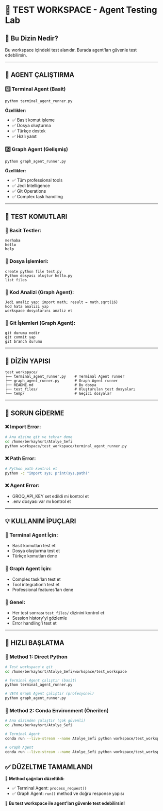 # 🧪 TEST WORKSPACE - Agent Testing Lab

## 📁 **Bu Dizin Nedir?**
Bu workspace içindeki test alanıdır. Burada agent'ları güvenle test edebilirsin.

---

## 🤖 **AGENT ÇALIŞTIRMA**

### **1️⃣ Terminal Agent (Basit)**
```bash
python terminal_agent_runner.py
```
**Özellikler:**
- ✅ Basit komut işleme
- ✅ Dosya oluşturma
- ✅ Türkçe destek
- ✅ Hızlı yanıt

### **2️⃣ Graph Agent (Gelişmiş)**
```bash
python graph_agent_runner.py
```
**Özellikler:**
- ✅ Tüm professional tools
- ✅ Jedi Intelligence
- ✅ Git Operations
- ✅ Complex task handling

---

## 🧪 **TEST KOMUTLARI**

### **🔹 Basit Testler:**
```
merhaba
hello
help
```

### **🔹 Dosya İşlemleri:**
```
create python file test.py
Python dosyası oluştur hello.py
list files
```

### **🔹 Kod Analizi (Graph Agent):**
```
Jedi analiz yap: import math; result = math.sqrt(16)
kod hata analizi yap
workspace dosyalarını analiz et
```

### **🔹 Git İşlemleri (Graph Agent):**
```
git durumu nedir
git commit yap
git branch durumu
```

---

## 📁 **DİZİN YAPISI**

```
test_workspace/
├── terminal_agent_runner.py    # Terminal Agent runner
├── graph_agent_runner.py       # Graph Agent runner  
├── README.md                   # Bu dosya
├── test_files/                 # Oluşturulan test dosyaları
└── temp/                       # Geçici dosyalar
```

---

## 🔧 **SORUN GİDERME**

### **❌ Import Error:**
```bash
# Ana dizine git ve tekrar dene
cd /home/berkayhsrt/Atolye_Sefi
python workspace/test_workspace/terminal_agent_runner.py
```

### **❌ Path Error:**
```bash
# Python path kontrol et
python -c "import sys; print(sys.path)"
```

### **❌ Agent Error:**
- GROQ_API_KEY set edildi mi kontrol et
- .env dosyası var mı kontrol et

---

## 💡 **KULLANIM İPUÇLARI**

### **🎯 Terminal Agent İçin:**
- Basit komutları test et
- Dosya oluşturma test et
- Türkçe komutları dene

### **🎯 Graph Agent İçin:**
- Complex task'ları test et
- Tool integration'ı test et
- Professional features'ları dene

### **🎯 Genel:**
- Her test sonrası `test_files/` dizinini kontrol et
- Session history'yi gözlemle
- Error handling'i test et

---

## 🚀 **HIZLI BAŞLATMA**

### **🎯 Method 1: Direct Python**
```bash
# Test workspace'e git
cd /home/berkayhsrt/Atolye_Sefi/workspace/test_workspace

# Terminal Agent çalıştır (basit)
python terminal_agent_runner.py

# VEYA Graph Agent çalıştır (profesyonel)
python graph_agent_runner.py
```

### **🎯 Method 2: Conda Environment (Önerilen)**
```bash
# Ana dizinden çalıştır (çok güvenli)
cd /home/berkayhsrt/Atolye_Sefi

# Terminal Agent
conda run --live-stream --name Atolye_Sefi python workspace/test_workspace/terminal_agent_runner.py

# Graph Agent
conda run --live-stream --name Atolye_Sefi python workspace/test_workspace/graph_agent_runner.py
```

## ✅ **DÜZELTME TAMAMLANDI**

**🔧 Method çağrıları düzeltildi:**
- ✅ Terminal Agent: `process_request()` 
- ✅ Graph Agent: `run()` method ve doğru response yapısı

**🎯 Bu test workspace ile agent'ları güvenle test edebilirsin!**